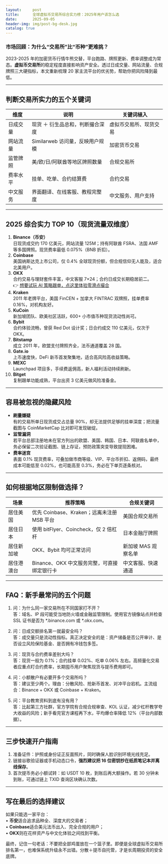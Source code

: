 ```yaml
---
layout:     post
title:      全球虚拟币交易所综合实力榜：2025年用户该怎么选
date:       2025-09-05
header-img: img/post-bg-desk.jpg
catalog: true
---
```


### 市场回顾：为什么“交易所”比“币种”更难挑？
2023-2025 年的加密货币行情牛熊交替，平台跑路、牌照更新、费率调整成为常态。**虚拟币交易所**的稳定程度直接影响资产安全。透过日成交量、网站流量、合规牌照三大硬指标，本文重新梳理 20 家主流平台的优劣势，帮助你把风险降到最低。

---

## 判断交易所实力的五个关键词
| 维度 | 说明 | 关键词植入 |
|---|---|---|
| 日成交量 | 现货 ＋ 衍生品总和，判断撮合深度 | 虚拟币交易所、现货交易 |
| 网站流量 | Similarweb 访问量，反映用户规模 | 加密货币交易 |
| 监管牌照 | 美/欧/日/阿联酋等地区牌照数量 | 合规交易所 |
| 费率水平 | 挂单、吃单、合约结算费 | 合约交易 |
| 中文服务 | 界面翻译、在线客服、教程完整度 | 中文服务、用户支持 |

---

## 2025 综合实力 TOP 10（现货流量双维度）

1. **Binance（币安）**  
   日现货成交约 170 亿美元，网站流量 125M；持有阿联酋 FSRA、法国 AMF 等多国牌照。现货费率最低 0.075%（BNB 折扣）。
2. **Coinbase**  
   美国纳斯达克上市公司，仅 0.4% 全球现货份额，但合规信仰无人能及，适合北美用户。
3. **OKX**  
   合约交易与理财套件丰富，中文客服 7×24；合约日成交长期稳居前二。  
   👉 [想要试玩 AI 策略跟单，点这里体验零滑点撮合](https://okxdog.com/)
4. **Kraken**  
   2011 年老牌平台，美国 FinCEN + 加拿大 FINTRAC 双牌照，挂单费率 0.16%，对机构友好。
5. **KuCoin**  
   新加坡团队、欧美社区活跃，600+ 小市值币种现货流动性尚可。
6. **Bybit**  
   合约体验流畅，曾获 Red Dot 设计奖；日合约成交 110 亿美元，仅次于 OKX。
7. **Bitstamp**  
   成立 2011 年，欧盟支付牌照齐全，法币通道覆盖 28 国。
8. **Gate.io**  
   上币速度快，DeFi 新币首发聚集地，适合高风险高收益策略。
9. **MEXC**  
   Launchpad 项目多，手续费返佣高，新人福利活动持续刷新。
10. **Bitget**  
   复制跟单功能成熟，平台出资 3 亿美元做风险准备金。

---

## 容易被忽视的隐藏风险
- **刷量嫌疑**  
  有的交易所单日现货成交占总量 90%，却无法提供足够的挂单深度；把流量截图与 CoinMarketCap 比对即可发现破绽。
- **监管漏洞**  
  若平台总部注册地未在官方列出的欧盟、美国、韩国、日本、阿联酋名单中，务必保留二次验证截图、链上存证，预防政策突变导致提现困难。
- **费率迷宫**  
  表面 0.1% 现货费率，可叠加做市商等级、VIP、平台币折扣、返佣码，最终成本可能低至 0.02%，也可能高至 0.3%，务必在下单页逐条核对。

---

## 如何根据地区限制做选择？
| 场景 | 推荐策略 | 合规关键词 |
|---|---|---|
| 居住美国 | 优先 Coinbase、Kraken；远离未注册 MSB 平台 | 美国合规交易所 |
| 居住日本 | 使用 bitFlyer、Coincheck，仅 2 倍杠杆 | 日本金融厅牌照 |
| 居住新加坡 | OKX、Bybit 均可正常访问 | 新加坡 MAS 观察名单 |
| 居住港澳台 | Binance、OKX 中文服务完整，可直接绑定银行卡 | 中文客服、快速通道 |

---

## FAQ：新手最常问的五个问题

1. 问：为什么同一家交易所在不同国家打不开？  
   答：域名、IP 段可能受当地防火墙或金融监管限制。使用官方镜像站点并检查 SSL 证书是否为 *.binance.com 或 *.okx.com。

2. 问：日成交额排名第一就最安全吗？  
   答：成交量只是流动性指标。真正决定安全的是：资产储备是否公开审计、是否设立风险保险基金、是否拥有冷钱包多签。

3. 问：现货与合约费率差别大吗？  
   答：现货一般为 0.1%；合约挂单 0.02%、吃单 0.06% 左右。高频量化交易者应重点盯合约费率，长期囤币用户聚焦现货与提币费用即可。

4. 问：小额散户有必要开多个交易所吗？  
   答：建议至少两个。理由：分散风险、抢新币首发、对冲平台宕机。主流组合：Binance + OKX 或 Coinbase + Kraken。

5. 问：平台教育资料到底有没有用？  
   答：比起第三方社群，官方学院有合规合规审查、KOL 认证，减少杠杆教学夸大收益的风险；新手看完官方课程再下水，平均爆仓率降低 12%（平台内部数据）。

---

## 三步快速开户指南

1. 准备证件：护照或身份证正反面照片，同时确保人脸识别环境光线充足。  
2. 链接谷歌验证器或手机动态口令，**强烈建议把 16 位密钥抄在纸质笔记本并离线保存**。  
3. 首次提币务必小额试转：如 USDT 10 枚，到账后再大额操作。若 30 分钟未到账，可通过链上 TXID 查询区块确认次数。

---

## 写在最后的选择建议
如果只能选一家平台：  
• **币安**适合追求品种全、深度大的交易者；  
• **Coinbase**适合美元法币出入、完全合规的用户；  
• **OKX**则在花样资产与中文化体验之间找到平衡。  

最终，记住一句老话：不要把全部鸡蛋放在一个篮子里。即便是全球虚拟币交易所排名第一，也难保系统升级永不出错。分散＋提币自托管，才是长周期投资的安全底牌。